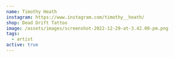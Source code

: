 ```yaml
---
name: Timothy Heath
instagram: https://www.instagram.com/timothy__heath/
shop: Dead Drift Tattoo
image: /assets/images/screenshot-2022-12-29-at-3.42.00-pm.png
tags:
  - artist
active: true
---
```

